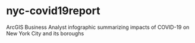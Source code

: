 # nyc-covid19report
ArcGIS Business Analyst infographic summarizing impacts of COVID-19 on New York City and its boroughs
